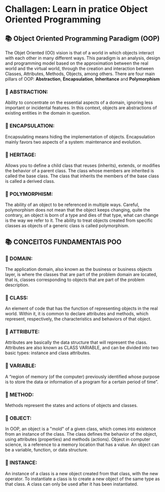 # Challagen: Learn in pratice Object Oriented Programming

## 📚 Object Oriented Programming Paradigm (OOP)

The Objet Oriented (OO) vision is that of a world in which objects interact with each other in many different ways.
This paradigm is an analysis, design and programming model based on the approximation between the real world and the virtual world, through the creation and interaction between Classes, Attributes, Methods, Objects, among others.
There are four main pillars of OOP: **Abstraction**, **Encapsulation**, **Inheritance** and **Polymorphism**

### 🔺 ABSTRACTION:

Ability to concentrate on the essential aspects of a domain, ignoring less important or incidental features. In this context, objects are abstractions of existing entities in the domain in question.

### 🔺 ENCAPSULATION:

Encapsulating means hiding the implementation of objects. Encapsulation mainly favors two aspects of a system: maintenance and evolution.

### 🔺 HERITAGE:

Allows you to define a child class that reuses (inherits), extends, or modifies the behavior of a parent class. The class whose members are inherited is called the base class. The class that inherits the members of the base class is called a derived class.

### 🔺 POLYMORPHISM:

The ability of an object to be referenced in multiple ways. Careful, polymorphism does not mean that the object keeps changing, quite the contrary, an object is born of a type and dies of that type, what can change is the way we refer to it. The ability to treat objects created from specific classes as objects of a generic class is called polymorphism.

## 📚 CONCEITOS FUNDAMENTAIS POO

### 🔻 DOMAIN:

The application domain, also known as the business or business objects layer, is where the classes that are part of the problem domain are located, that is, classes corresponding to objects that are part of the problem description.

### 🔻 CLASS:

An element of code that has the function of representing objects in the real world. Within it, it is common to declare attributes and methods, which represent, respectively, the characteristics and behaviors of that object.

### 🔻 ATTRIBUTE:

Attributes are basically the data structure that will represent the class. Attributes are also known as CLASS VARIABLE, and can be divided into two basic types: instance and class attributes.

### 🔻 VARIABLE:

A “region of memory (of the computer) previously identified whose purpose is to store the data or information of a program for a certain period of time”.

### 🔻 METHOD:

Methods represent the states and actions of objects and classes.

### 🔻 OBJECT:

In OOP, an object is a "mold" of a given class, which comes into existence from an instance of the class. The class defines the behavior of the object, using attributes (properties) and methods (actions). Object in computer science, is a reference to a memory location that has a value. An object can be a variable, function, or data structure.

### 🔻 INSTANCE:

An instance of a class is a new object created from that class, with the new operator. To instantiate a class is to create a new object of the same type as that class. A class can only be used after it has been instantiated.
